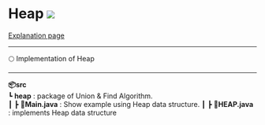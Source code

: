 # Heap <img src = "https://img.shields.io/badge/JAVA-007396?style=for-the-badge&logo=java&logoColor=white">

[Explanation page](https://lunareclipse000.wordpress.com/2024/03/01/java-heap/)

---------

:full_moon: Implementation of Heap

---------

**📦src**  
 ┗ **heap** : package of Union & Find Algorithm.  
 ┃ ┣ **📜Main.java** : Show example using Heap data structure. 
 ┃ ┣ **📜HEAP.java** : implements Heap data structure